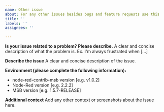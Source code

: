 ```yaml
---
name: Other issue
about: For any other issues besides bugs and feature requests use this template.
title: ''
labels: ''
assignees: ''

---
```


**Is your issue related to a problem? Please describe.**
A clear and concise description of what the problem is. Ex. I'm always frustrated when [...]

**Describe the issue**
A clear and concise description of the issue.

**Environment (please complete the following information):**
 - node-red-contrib-msb version [e.g. v1.0.2]
 - Node-Red version [e.g. 2.2.2]
 - MSB version [e.g. 1.5.7-RELEASE]

**Additional context**
Add any other context or screenshots about the issue here.
